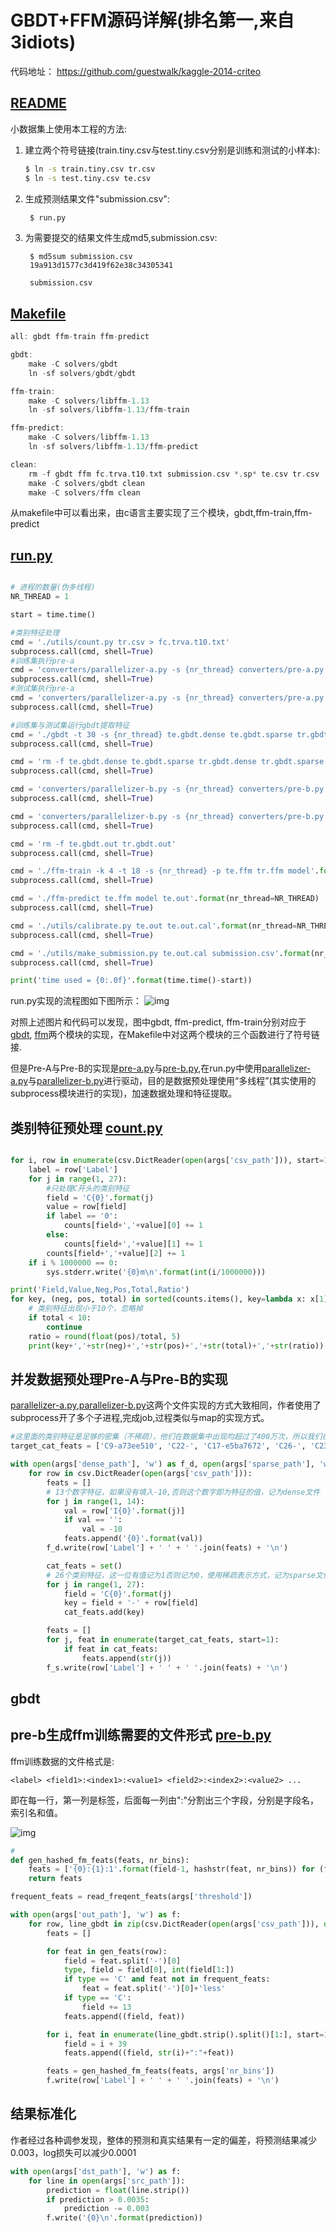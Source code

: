 # GBDT+FFM源码详解(排名第一,来自3idiots)

代码地址：  https://github.com/guestwalk/kaggle-2014-criteo

## [README](src/README)

小数据集上使用本工程的方法:
1. 建立两个符号链接(train.tiny.csv与test.tiny.csv分别是训练和测试的小样本):
     ```bash
     $ ln -s train.tiny.csv tr.csv
     $ ln -s test.tiny.csv te.csv
     ```

2. 生成预测结果文件"submission.csv":
    ```bash
     $ run.py
    ```
3. 为需要提交的结果文件生成md5,submission.csv:
    ```
     $ md5sum submission.csv
     19a913d1577c3d419f62e38c34305341  

     submission.csv
    ```

## [Makefile](src/Makefile)
```c
all: gbdt ffm-train ffm-predict

gbdt:
	make -C solvers/gbdt
	ln -sf solvers/gbdt/gbdt

ffm-train:
	make -C solvers/libffm-1.13
	ln -sf solvers/libffm-1.13/ffm-train

ffm-predict:
	make -C solvers/libffm-1.13
	ln -sf solvers/libffm-1.13/ffm-predict

clean:
	rm -f gbdt ffm fc.trva.t10.txt submission.csv *.sp* te.csv tr.csv
	make -C solvers/gbdt clean
	make -C solvers/ffm clean
```
从makefile中可以看出来，由c语言主要实现了三个模块，gbdt,ffm-train,ffm-predict

## [run.py](src/run.py)

```python

# 进程的数量(伪多线程)
NR_THREAD = 1

start = time.time()

#类别特征处理
cmd = './utils/count.py tr.csv > fc.trva.t10.txt'
subprocess.call(cmd, shell=True)
#训练集执行pre-a
cmd = 'converters/parallelizer-a.py -s {nr_thread} converters/pre-a.py tr.csv tr.gbdt.dense tr.gbdt.sparse'.format(nr_thread=NR_THREAD)
subprocess.call(cmd, shell=True)
#测试集执行pre-a
cmd = 'converters/parallelizer-a.py -s {nr_thread} converters/pre-a.py te.csv te.gbdt.dense te.gbdt.sparse'.format(nr_thread=NR_THREAD)
subprocess.call(cmd, shell=True)

#训练集与测试集运行gbdt提取特征
cmd = './gbdt -t 30 -s {nr_thread} te.gbdt.dense te.gbdt.sparse tr.gbdt.dense tr.gbdt.sparse te.gbdt.out tr.gbdt.out'.format(nr_thread=NR_THREAD)
subprocess.call(cmd, shell=True)

cmd = 'rm -f te.gbdt.dense te.gbdt.sparse tr.gbdt.dense tr.gbdt.sparse'
subprocess.call(cmd, shell=True)

cmd = 'converters/parallelizer-b.py -s {nr_thread} converters/pre-b.py tr.csv tr.gbdt.out tr.ffm'.format(nr_thread=NR_THREAD)
subprocess.call(cmd, shell=True)

cmd = 'converters/parallelizer-b.py -s {nr_thread} converters/pre-b.py te.csv te.gbdt.out te.ffm'.format(nr_thread=NR_THREAD)
subprocess.call(cmd, shell=True)

cmd = 'rm -f te.gbdt.out tr.gbdt.out'
subprocess.call(cmd, shell=True)

cmd = './ffm-train -k 4 -t 18 -s {nr_thread} -p te.ffm tr.ffm model'.format(nr_thread=NR_THREAD)
subprocess.call(cmd, shell=True)

cmd = './ffm-predict te.ffm model te.out'.format(nr_thread=NR_THREAD)
subprocess.call(cmd, shell=True)

cmd = './utils/calibrate.py te.out te.out.cal'.format(nr_thread=NR_THREAD)
subprocess.call(cmd, shell=True)

cmd = './utils/make_submission.py te.out.cal submission.csv'.format(nr_thread=NR_THREAD)
subprocess.call(cmd, shell=True)

print('time used = {0:.0f}'.format(time.time()-start))
```
run.py实现的流程图如下图所示：
![img](../img/3idiot.png)


对照上述图片和代码可以发现，图中gbdt, ffm-predict, ffm-train分别对应于[gbdt](src/solvers/gbdt), [ffm](src/solvers/libffm-1.13)两个模块的实现，在Makefile中对这两个模块的三个函数进行了符号链接.

但是Pre-A与Pre-B的实现是[pre-a.py](src/converters/pre-a.py)与[pre-b.py](src/converters/pre-b.py),在run.py中使用[parallelizer-a.py](src/converters/parallelizer-a.py)与[parallelizer-b.py](src/converters/parallelizer-b.py)进行驱动，目的是数据预处理使用“多线程”(其实使用的subprocess模块进行的实现)，加速数据处理和特征提取。


## 类别特征预处理 [count.py](src/utils/count.py)

```python

for i, row in enumerate(csv.DictReader(open(args['csv_path'])), start=1):
    label = row['Label']
    for j in range(1, 27):
        #只处理C开头的类别特征
        field = 'C{0}'.format(j)
        value = row[field]
        if label == '0':
            counts[field+','+value][0] += 1
        else:
            counts[field+','+value][1] += 1
        counts[field+','+value][2] += 1
    if i % 1000000 == 0:
        sys.stderr.write('{0}m\n'.format(int(i/1000000)))

print('Field,Value,Neg,Pos,Total,Ratio')
for key, (neg, pos, total) in sorted(counts.items(), key=lambda x: x[1][2]):
    # 类别特征出现小于10个，忽略掉
    if total < 10:
        continue
    ratio = round(float(pos)/total, 5)
    print(key+','+str(neg)+','+str(pos)+','+str(total)+','+str(ratio))
```


## 并发数据预处理Pre-A与Pre-B的实现
[parallelizer-a.py](src/converters/parallelizer-a.py),[parallelizer-b.py](src/converters/parallelizer-b.py)这两个文件实现的方式大致相同，作者使用了subprocess开了多个子进程,完成job,过程类似与map的实现方式。



```python
#这里面的类别特征是足够的密集（不稀疏），他们在数据集中出现均超过了400万次，所以我们在GBDT的训练中带有这些特征，这里应该为作者数据分析的结果
target_cat_feats = ['C9-a73ee510', 'C22-', 'C17-e5ba7672', 'C26-', 'C23-32c7478e', 'C6-7e0ccccf', 'C14-b28479f6', 'C19-21ddcdc9', 'C14-07d13a8f', 'C10-3b08e48b', 'C6-fbad5c96', 'C23-3a171ecb', 'C20-b1252a9d', 'C20-5840adea', 'C6-fe6b92e5', 'C20-a458ea53', 'C14-1adce6ef', 'C25-001f3601', 'C22-ad3062eb', 'C17-07c540c4', 'C6-', 'C23-423fab69', 'C17-d4bb7bd8', 'C2-38a947a1', 'C25-e8b83407', 'C9-7cc72ec2']

with open(args['dense_path'], 'w') as f_d, open(args['sparse_path'], 'w') as f_s:
    for row in csv.DictReader(open(args['csv_path'])):
        feats = []
        # 13个数字特征，如果没有填入-10,否则这个数字即为特征的值，记为dense文件
        for j in range(1, 14):
            val = row['I{0}'.format(j)]
            if val == '':
                val = -10
            feats.append('{0}'.format(val))
        f_d.write(row['Label'] + ' ' + ' '.join(feats) + '\n')

        cat_feats = set()
        # 26个类别特征，这一位有值记为1否则记为0，使用稀疏表示方式，记为sparse文件
        for j in range(1, 27):
            field = 'C{0}'.format(j)
            key = field + '-' + row[field]
            cat_feats.add(key)

        feats = []
        for j, feat in enumerate(target_cat_feats, start=1):
            if feat in cat_feats:
                feats.append(str(j))
        f_s.write(row['Label'] + ' ' + ' '.join(feats) + '\n')
```

## gbdt




## pre-b生成ffm训练需要的文件形式 [pre-b.py](src/utils/pre-b.py)
ffm训练数据的文件格式是:
```
<label> <field1>:<index1>:<value1> <field2>:<index2>:<value2> ...
```
即在每一行，第一列是标签，后面每一列由":"分割出三个字段，分别是字段名，索引名和值。


![img](../img/hashingTrick.png)

```python
#
def gen_hashed_fm_feats(feats, nr_bins):
    feats = ['{0}:{1}:1'.format(field-1, hashstr(feat, nr_bins)) for (field, feat) in feats]
    return feats

frequent_feats = read_freqent_feats(args['threshold'])

with open(args['out_path'], 'w') as f:
    for row, line_gbdt in zip(csv.DictReader(open(args['csv_path'])), open(args['gbdt_path'])):
        feats = []

        for feat in gen_feats(row):
            field = feat.split('-')[0]
            type, field = field[0], int(field[1:])
            if type == 'C' and feat not in frequent_feats:
                feat = feat.split('-')[0]+'less'
            if type == 'C':
                field += 13
            feats.append((field, feat))

        for i, feat in enumerate(line_gbdt.strip().split()[1:], start=1):
            field = i + 39
            feats.append((field, str(i)+":"+feat))

        feats = gen_hashed_fm_feats(feats, args['nr_bins'])
        f.write(row['Label'] + ' ' + ' '.join(feats) + '\n')
```



## 结果标准化
作者经过各种调参发现，整体的预测和真实结果有一定的偏差，将预测结果减少0.003，log损失可以减少0.0001
```python
with open(args['dst_path'], 'w') as f:
    for line in open(args['src_path']):
        prediction = float(line.strip())
        if prediction > 0.0035:
            prediction -= 0.003
        f.write('{0}\n'.format(prediction))
```
